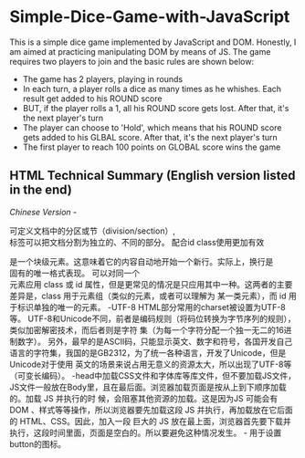 # Simple-Dice-Game-with-JavaScript
This is a simple dice game implemented by JavaScript and DOM. Honestly, I am aimed at practicing manipulating DOM by means of JS.
The game requires two players to join and the basic rules are shown below:

- The game has 2 players, playing in rounds
- In each turn, a player rolls a dice as many times as he whishes. Each result get added to his ROUND score
- BUT, if the player rolls a 1, all his ROUND score gets lost. After that, it's the next player's turn
- The player can choose to 'Hold', which means that his ROUND score gets added to his GLBAL score. After that, it's the next player's turn
- The first player to reach 100 points on GLOBAL score wins the game

## HTML Technical Summary  (English version listed in the end)
*Chinese Version*
-<div> 
  可定义文档中的分区或节（division/section）, <div> 标签可以把文档分割为独立的、不同的部分。
  配合id class使用更加有效
  <div> 是一个块级元素。这意味着它的内容自动地开始一个新行。实际上，换行是 <div> 固有的唯一格式表现。
  可以对同一个 <div> 元素应用 class 或 id 属性，但是更常见的情况是只应用其中一种。这两者的主要差异是，class 用于元素组（类似的元素，或者可以理解为   某一类元素），而 id 用于标识单独的唯一的元素。
-UTF-8
   HTML<head>部分常用的charset被设置为UTF-8等。 UTF-8和Unicode不同，前者是编码规则（将码位转换为字节序列的规则），类似加密解密技术，而后者则是字符    集（为每一个字符分配一个独一无二的16进制数字）。
   另外，最早的是ASCII码，只能显示英文、数字和符号，各国开发自己语言的字符集，我国的是GB2312，为了统一各种语言，开发了Unicode，但是Unicode对于使用    英文的场景来说占用无意义的资源太大，所以出现了UTF-8等（可变长编码）。
-head中加载CSS文件和字体库等库文件，但不要加载JS文件，JS文件一般放在Body里，且在最后面。浏览器加载页面是按从上到下顺序加载的。加载 JS 并执行的时      候，会阻塞其他资源的加载。这是因为JS 可能会有 DOM 、样式等等操作，所以浏览器要先加载这段 JS 并执行，再加载放在它后面的 HTML、CSS。因此，加入一段    巨大的 JS 放在最上面，浏览器首先要下载并执行，这段时间里面，页面是空白的。所以要避免这种情况发生。
-<i> </i> 用于设置button的图标。

